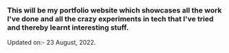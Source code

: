 ### This will be my portfolio website which showcases all the work I've done and all the crazy experiments in tech that I've tried and thereby learnt interesting stuff.

Updated on:- 23 August, 2022.